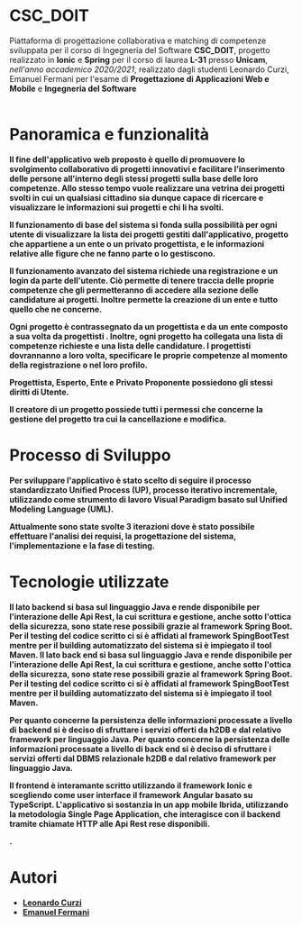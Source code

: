 # CSC_DOIT
Piattaforma di progettazione collaborativa e matching di competenze sviluppata per il corso di Ingegneria del Software
   <b>CSC_DOIT</b>, progetto realizzato in <b>Ionic</b> e <b>Spring</b> per il corso di laurea <b>L-31</b> presso <b>Unicam</b>, <i>nell'anno accademico 2020/2021</i>, realizzato dagli studenti Leonardo Curzi, Emanuel Fermani per l'esame di <b>Progettazione di Applicazioni Web e Mobile</b> e <b>Ingegneria del Software</b>
    <br><br><b>



# Panoramica e funzionalità 

Il fine dell'applicativo web proposto è quello di promuovere lo svolgimento collaborativo di progetti innovativi e facilitare l’inserimento delle persone all’interno degli stessi progetti sulla base delle loro competenze. Allo stesso tempo vuole realizzare una vetrina dei progetti svolti in cui un qualsiasi cittadino sia dunque capace di ricercare e visualizzare le informazioni sui progetti e chi li ha svolti.

Il funzionamento di base del sistema si fonda sulla possibilità per ogni utente di visualizzare la lista dei **progetti** gestiti dall'applicativo, progetto che appartiene a un **ente** o un privato **progettista**, e le informazioni relative alle figure che ne fanno parte o lo gestiscono.

Il funzionamento avanzato del sistema richiede una registrazione e un login da parte dell'utente. Ciò permette di tenere traccia delle proprie **competenze** che gli permetteranno di accedere alla sezione delle **candidature** ai progetti. Inoltre permette la creazione di un ente e tutto quello che ne concerne.


Ogni progetto è contrassegnato da un **progettista** e da un **ente** composto a sua volta da **progettisti** . Inoltre, ogni progetto ha collegata una lista di **competenze richieste** e una lista delle candidature. I **progettisti** dovrannanno a loro volta, specificare le proprie competenze al momento della registrazione o nel loro profilo.

 
Progettista, Esperto, Ente e Privato Proponente possiedono gli stessi diritti di Utente.

Il creatore di un progetto possiede tutti i permessi che concerne la gestione del progetto tra cui la cancellazione e modifica.



# Processo di Sviluppo


Per sviluppare l'applicativo è stato scelto di seguire il processo standardizzato **Unified Process (UP)**, processo iterativo incrementale, utilizzando come strumento di lavoro **Visual Paradigm** basato sul **Unified Modeling Language (UML)**.

Attualmente sono state svolte 3 iterazioni dove è stato possibile effettuare l'analisi dei requisi, la progettazione del sistema, l'implementazione e la fase di testing.



 # Tecnologie utilizzate

Il lato backend si basa sul linguaggio **Java** e rende disponibile per l'interazione delle **Api Rest**, la cui scrittura e gestione, anche sotto l'ottica della sicurezza, sono state rese possibili grazie al framework **Spring Boot**. Per il testing del codice scritto ci si è affidati al framework **SpingBootTest** mentre per il building automatizzato del sistema si è impiegato il tool **Maven**.
Il lato back end si basa sul linguaggio **Java** e rende disponibile per l'interazione delle **Api Rest**, la cui scrittura e gestione, anche sotto l'ottica della sicurezza, sono state rese possibili grazie al framework **Spring Boot**. Per il testing del codice scritto ci si è affidati al framework **SpingBootTest** mentre per il building automatizzato del sistema si è impiegato il tool **Maven**.

Per quanto concerne la persistenza delle informazioni processate a livello di backend si è deciso di sfruttare i servizi offerti da **h2DB** e dal relativo framework per linguaggio Java.
Per quanto concerne la persistenza delle informazioni processate a livello di back end si è deciso di sfruttare i servizi offerti dal DBMS  relazionale **h2DB** e dal relativo framework per linguaggio Java.

Il frontend è interamante scritto utilizzando il framework **Ionic** e scegliendo come user interface il framework **Angular** basato su **TypeScript**. L'applicativo si sostanzia in un app mobile Ibrida, utilizzando la metodologia Single Page Application, che interagisce con il backend tramite chiamate HTTP alle Api Rest rese disponibili. 

. 




# Autori 

- [Leonardo Curzi](https://github.com/l3ocurz1)
- [Emanuel Fermani](https://github.com/TheFermani71)


